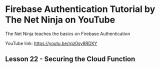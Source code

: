 # Firebase Authentication Tutorial by The Net Ninja on YouTube

The Net Ninja teaches the basics on Firebase Authentication

YouTube link: https://youtu.be/rqz0sy8RDXY

## Lesson 22 - Securing the Cloud Function